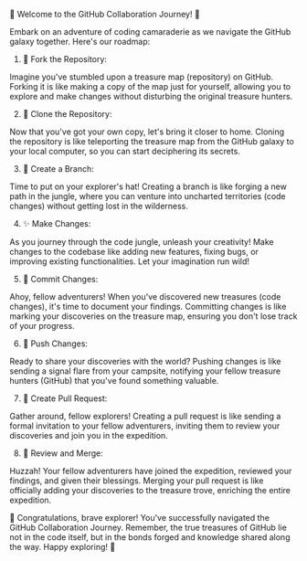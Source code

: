 🌟 Welcome to the GitHub Collaboration Journey! 🚀

Embark on an adventure of coding camaraderie as we navigate the GitHub galaxy together. Here's our roadmap:

1. 🍴 Fork the Repository:

Imagine you've stumbled upon a treasure map (repository) on GitHub. Forking it is like making a copy of the map just for yourself, allowing you to explore and make changes without disturbing the original treasure hunters.

2. 🚀 Clone the Repository:

Now that you've got your own copy, let's bring it closer to home. Cloning the repository is like teleporting the treasure map from the GitHub galaxy to your local computer, so you can start deciphering its secrets.

3. 🌿 Create a Branch:

Time to put on your explorer's hat! Creating a branch is like forging a new path in the jungle, where you can venture into uncharted territories (code changes) without getting lost in the wilderness.

4. ✨ Make Changes:

As you journey through the code jungle, unleash your creativity! Make changes to the codebase like adding new features, fixing bugs, or improving existing functionalities. Let your imagination run wild!

5. 🎨 Commit Changes:

Ahoy, fellow adventurers! When you've discovered new treasures (code changes), it's time to document your findings. Committing changes is like marking your discoveries on the treasure map, ensuring you don't lose track of your progress.

6. 🚀 Push Changes:

Ready to share your discoveries with the world? Pushing changes is like sending a signal flare from your campsite, notifying your fellow treasure hunters (GitHub) that you've found something valuable.

7. 🤝 Create Pull Request:

Gather around, fellow explorers! Creating a pull request is like sending a formal invitation to your fellow adventurers, inviting them to review your discoveries and join you in the expedition.

8. 🎉 Review and Merge:

Huzzah! Your fellow adventurers have joined the expedition, reviewed your findings, and given their blessings. Merging your pull request is like officially adding your discoveries to the treasure trove, enriching the entire expedition.

🎉 Congratulations, brave explorer! You've successfully navigated the GitHub Collaboration Journey. Remember, the true treasures of GitHub lie not in the code itself, but in the bonds forged and knowledge shared along the way. Happy exploring! 🌟
